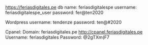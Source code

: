 https://feriasdigitales.pe
db name: feriasdigitalespe
username: feriasdigitalespe_user
password: fer@ten2020




Wordpress
username: tendenze
password: ten@#2020


Cpanel:
Domain: feriasdigitales.pe
http://cpanel.feriasdigitales.pe
Username: feriasdigitales
Password: @2gTXm(F7